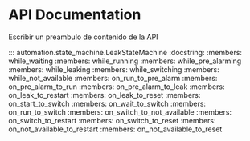 # API Documentation

Escribir un preambulo de contenido de la API

::: automation.state_machine.LeakStateMachine
    :docstring:
    :members: while_waiting
    :members: while_running
    :members: while_pre_alarming
    :members: while_leaking
    :members: while_switching
    :members: while_not_available
    :members: on_run_to_pre_alarm
    :members: on_pre_alarm_to_run
    :members: on_pre_alarm_to_leak
    :members: on_leak_to_restart
    :members: on_leak_to_reset
    :members: on_start_to_switch
    :members: on_wait_to_switch
    :members: on_run_to_switch
    :members: on_switch_to_not_available
    :members: on_switch_to_restart
    :members: on_switch_to_reset
    :members: on_not_available_to_restart
    :members: on_not_available_to_reset